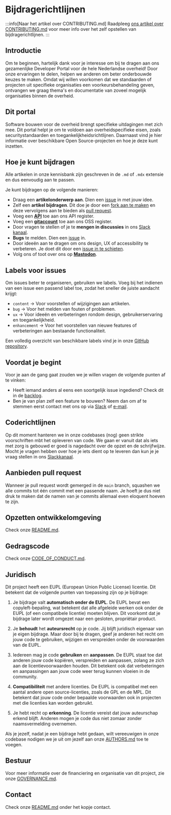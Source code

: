# Bijdragerichtlijnen

:::info[Naar het artikel over CONTRIBUTING.md]
Raadpleeg [ons artikel over CONTRIBUTING.md](https://developer.overheid.nl/kennisbank/algemeen/open-source/standaarden/contributing-md) voor meer info over het zelf opstellen van bijdragerichtlijnen.
:::


## Introductie

Om te beginnen, hartelijk dank voor je interesse om bij te dragen aan ons gezamenlijke Developer Portal voor de hele Nederlandse overheid! Door onze ervaringen te delen, helpen we anderen om beter onderbouwde keuzes te maken. Omdat wij willen voorkomen dat we standaarden of projecten uit specifieke organisaties een voorkeursbehandeling geven, ontvangen we graag thema's en documentatie van zoveel mogelijk organisaties binnen de overheid.

## Dit portal
Software bouwen voor de overheid brengt specifieke uitdagingen met zich mee. Dit portal helpt je om te voldoen aan overheidspecifieke eisen, zoals securitystandaarden en toegankelijkheidsrichtlijnen. Daarnaast vind je hier informatie over beschikbare Open Source-projecten en hoe je deze kunt inzetten.

## Hoe je kunt bijdragen

Alle artikelen in onze kennisbank zijn geschreven in de `.md` of `.mdx` extensie en dus eenvoudig aan te passen.

Je kunt bijdragen op de volgende manieren:

- Draag een **artikelonderwerp aan**. Dien een [issue](https://github.com/developer-overheid-nl/don-site/issues/new) in met jouw idee.
- Zelf een **artikel bijdragen**. Dit doe je door een [fork aan te maken](https://github.com/developer-overheid-nl/don-site/fork) en deze vervolgens aan te bieden als [pull request](https://github.com/developer-overheid-nl/don-site/compare).
- Voeg een [**API**](https://apis.developer.overheid.nl/apis/toevoegen) toe aan ons API register.
- Voeg een [**gitaccount**](https://oss.developer.overheid.nl/toevoegen/repository) toe aan ons OSS register.
- Door vragen te stellen of je te **mengen in discussies** in ons [Slack kanaal](https://codefornl.slack.com/archives/CFV4B3XE2).
- **Bugs** te melden. Dien een [issue](https://github.com/developer-overheid-nl/don-site/issues/new) in.
- Door ideeën aan te dragen om ons design, UX of accessibility te verbeteren. Je doet dit door een [issue in te schieten](https://github.com/developer-overheid-nl/don-site/issues/new).
- Volg ons of toot over ons op [**Mastodon**](https://social.overheid.nl/@developer).


## Labels voor issues

Om issues beter te organiseren, gebruiken we labels. Voeg bij het indienen van een issue een passend label toe, zodat het sneller de juiste aandacht krijgt:

- `content` → Voor voorstellen of wijzigingen aan artikelen.
- `bug` → Voor het melden van fouten of problemen.
- `ux` → Voor ideeën en verbeteringen rondom design, gebruikerservaring en toegankelijkheid.
- `enhancement` → Voor het voorstellen van nieuwe features of verbeteringen aan bestaande functionaliteit.

Een volledig overzicht van beschikbare labels vind je in onze [GitHub repository](https://github.com/developer-overheid-nl/don-site/labels).

## Voordat je begint

Voor je aan de gang gaat zouden we je willen vragen de volgende punten af te vinken:

- Heeft iemand anders al eens een soortgelijk issue ingediend? Check dit in de [backlog](https://github.com/developer-overheid-nl/don-site/issues).
- Ben je van plan zelf een feature te bouwen? Neem dan om af te stemmen eerst contact met ons op via [Slack](https://codefornl.slack.com/archives/CFV4B3XE2) of [e-mail](mailto:developer.overheid@geonovum.nl).

## Coderichtlijnen
Op dit moment hanteren we in onze codebases (nog) geen strikte voorschriften mbt het opleveren van code. We gaan er vanuit dat als iets met zorg is gebouwd er goed is nagedacht over de opzet en de schrijfwijze. Mocht je vragen hebben over hoe je iets dient op te leveren dan kun je je vraag stellen in ons [Slackkanaal](https://codefornl.slack.com/archives/CFV4B3XE2).

## Aanbieden pull request
Wanneer je pull request wordt gemerged in de `main` branch, squashen we alle commits tot één commit met een passende naam. Je hoeft je dus niet druk te maken dat de namen van je commits allemaal even eloquent hoeven te zijn.

## Opzetten ontwikkelomgeving
Check onze [README.md](https://github.com/developer-overheid-nl/don-site/blob/main/README.md).

## Gedragscode
Check onze [CODE_OF_CONDUCT.md](https://github.com/developer-overheid-nl/don-site/blob/main/CODE_OF_CONDUCT.md).

## Juridisch
Dit project heeft een EUPL (European Union Public License) licentie. Dit betekent dat de volgende punten van toepassing zijn op je bijdrage:

1. Je bijdrage valt **automatisch onder de EUPL**.
        De EUPL bevat een copyleft-bepaling, wat betekent dat alle afgeleide werken ook onder de EUPL (of een compatibele licentie) moeten blijven.
        Dit voorkomt dat je bijdrage later wordt omgezet naar een gesloten, propriëtair product.

2. Je **behoudt** het **auteursrecht** op je code.
        Jij blijft juridisch eigenaar van je eigen bijdrage.
        Maar door bij te dragen, geef je anderen het recht om jouw code te gebruiken, wijzigen en verspreiden onder de voorwaarden van de EUPL.

3. Iedereen mag je code **gebruiken** en **aanpassen**.
        De EUPL staat toe dat anderen jouw code kopiëren, verspreiden en aanpassen, zolang ze zich aan de licentievoorwaarden houden.
        Dit betekent ook dat verbeteringen en aanpassingen aan jouw code weer terug kunnen vloeien in de community.

4. **Compatibiliteit** met andere licenties.
        De EUPL is compatibel met een aantal andere open source-licenties, zoals de GPL en de MPL. Dit betekent dat jouw code onder bepaalde voorwaarden ook in projecten met die licenties kan worden gebruikt.

5. Je hebt recht op **erkenning**.
        De licentie vereist dat jouw auteurschap erkend blijft. Anderen mogen je code dus niet zomaar zonder naamsvermelding overnemen.

Als je jezelf, nadat je een bijdrage hebt gedaan, wilt vereeuwigen in onze codebase nodigen we je uit om jezelf aan onze [AUTHORS.md](https://github.com/developer-overheid-nl/don-site/blob/main/AUTHORS.md) toe te voegen.

## Bestuur
Voor meer informatie over de financiering en organisatie van dit project, zie onze [GOVERNANCE.md](https://github.com/developer-overheid-nl/don-site/blob/main/GOVERNANCE.md).

## Contact
Check onze [README.md](https://github.com/developer-overheid-nl/don-site/blob/main/README.md#contact) onder het kopje contact.